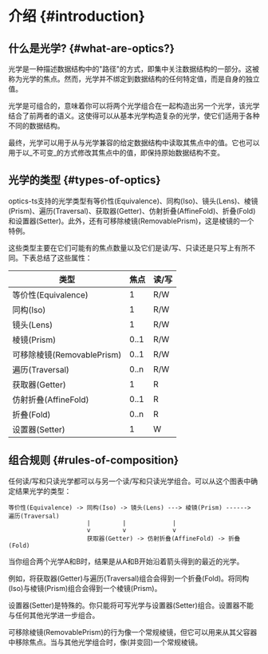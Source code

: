# 介绍 {#introduction}

## 什么是光学? {#what-are-optics?}

光学是一种描述数据结构中的"路径"的方式，即集中关注数据结构的一部分。这被称为光学的焦点。然而，光学并不绑定到数据结构的任何特定值，而是自身的独立值。

光学是可组合的，意味着你可以将两个光学组合在一起构造出另一个光学，该光学结合了前两者的语义。这使得可以从基本光学构造复杂的光学，使它们适用于各种不同的数据结构。

最终，光学可以用于从与光学兼容的给定数据结构中读取其焦点中的值。它也可以用于以_不可变_的方式修改其焦点中的值，即保持原始数据结构不变。

## 光学的类型 {#types-of-optics}

optics-ts支持的光学类型有等价性(Equivalence)、同构(Iso)、镜头(Lens)、棱镜(Prism)、遍历(Traversal)、获取器(Getter)、仿射折叠(AffineFold)、折叠(Fold)和设置器(Setter)。此外，还有可移除棱镜(RemovablePrism)，这是棱镜的一个特例。

这些类型主要在它们可能有的焦点数量以及它们是读/写、只读还是只写上有所不同。下表总结了这些属性：

| 类型           | 焦点 | 读/写 |
| -------------- | ------- | ---------- |
| 等价性(Equivalence)    | 1       | R/W        |
| 同构(Iso)            | 1       | R/W        |
| 镜头(Lens)           | 1       | R/W        |
| 棱镜(Prism)          | 0..1    | R/W        |
| 可移除棱镜(RemovablePrism) | 0..1    | R/W        |
| 遍历(Traversal)      | 0..n    | R/W        |
| 获取器(Getter)         | 1       | R          |
| 仿射折叠(AffineFold)     | 0..1    | R          |
| 折叠(Fold)           | 0..n    | R          |
| 设置器(Setter)         | 1       | W          |

## 组合规则 {#rules-of-composition}

任何读/写和只读光学都可以与另一个读/写和只读光学组合。可以从这个图表中确定结果光学的类型：

```
等价性(Equivalence) -> 同构(Iso) -> 镜头(Lens) ---> 棱镜(Prism) ------> 遍历(Traversal)
                      |         |             |
                      v         v             v
                      获取器(Getter) -> 仿射折叠(AffineFold) -> 折叠(Fold)
```

当你组合两个光学A和B时，结果是从A和B开始沿着箭头得到的最近的光学。

例如，将获取器(Getter)与遍历(Traversal)组合会得到一个折叠(Fold)。将同构(Iso)与棱镜(Prism)组合会得到一个棱镜(Prism)。

设置器(Setter)是特殊的。你只能将可写光学与设置器(Setter)组合。设置器不能与任何其他光学进一步组合。

可移除棱镜(RemovablePrism)的行为像一个常规棱镜，但它可以用来从其父容器中移除焦点。当与其他光学组合时，像(并变回)一个常规棱镜。
